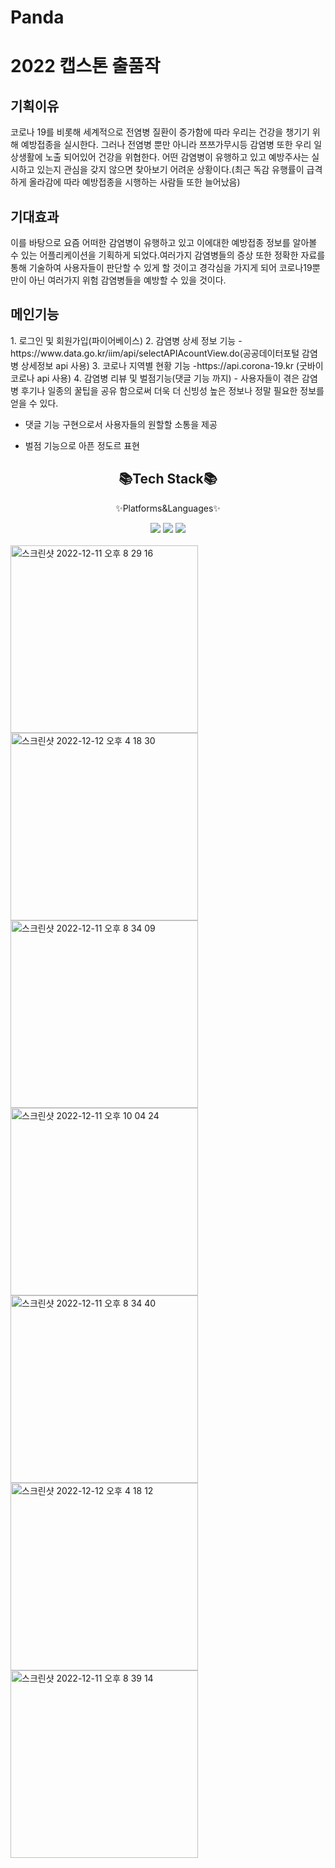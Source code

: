 # Panda

<h1>2022 캡스톤 출품작</h1>

<h2>기획이유</h2>

코로나 19를 비롯해 세계적으로 전염병 질환이 증가함에 따라 우리는 건강을 챙기기 위해 예방접종을 실시한다. 그러나 전염병 뿐만 아니라 쯔쯔가무시등 감염병 또한 우리 일상생활에 노출 되어있어 건강을 위협한다. 어떤 감염병이 유행하고 있고 예방주사는 실시하고 있는지 관심을 갖지 않으면 찾아보기 어려운 상황이다.(최근 독감 유행률이 급격하게 올라감에 따라 예방접종을 시행하는 사람들 또한 늘어났음)

<h2>기대효과</h2>

이를 바탕으로 요즘 어떠한 감염병이 유행하고 있고 이에대한 예방접종 정보를 알아볼 수 있는 어플리케이션을 기획하게 되었다.여러가지 감염병들의 증상 또한 정확한 자료를 통해 기술하여 사용자들이 판단할 수 있게 할 것이고 경각심을 가지게 되어 코로나19뿐만이 아닌 여러가지 위험 감염병들을 예방할 수 있을 것이다.

<h2>메인기능</h2>
1. 로그인 및 회원가입(파이어베이스)
2. 감염병 상세 정보 기능
  -https://www.data.go.kr/iim/api/selectAPIAcountView.do(공공데이터포털 감염병 상세정보 api 사용)
3. 코로나 지역별 현황 기능
 -https://api.corona-19.kr (굿바이 코로나 api 사용)
4. 감염병 리뷰 및 벌점기능(댓글 기능 까지)
 - 사용자들이 겪은 감염병 후기나 일종의 꿀팁을 공유 함으로써 더욱 더 신빙성 높은 정보나 정말 필요한 정보를 얻을 수 있다.
 
 - 댓글 기능 구현으로서 사용자들의 원할할 소통을 제공
   
 - 벌점 기능으로 아픈 정도르 표현


<div align=center>
<h2>📚Tech Stack📚</h2>

✨Platforms&Languages✨
</div>
<div align="center">
  <img src="https://img.shields.io/badge/Java-007396?style=flat&logo=Java&logoColor=white"/>
<img src="https://img.shields.io/badge/Firebase-FFCA28?style=flat&logo=Firebase&logoColor=white"/>
<img src="https://img.shields.io/badge/FireStore-FFCA28?style=flat&logo=Firebase&logoColor=white"/>


</div>

<br>

<img width="300" alt="스크린샷 2022-12-11 오후 8 29 16" src="https://user-images.githubusercontent.com/86508110/208295574-74e52105-e901-4042-81c4-a643ae4b0421.png">
<img width="300" alt="스크린샷 2022-12-12 오후 4 18 30" src="https://user-images.githubusercontent.com/86508110/208295563-f31e88c2-59d5-4095-a146-45649fbf36af.png">
<img width="300" alt="스크린샷 2022-12-11 오후 8 34 09" src="https://user-images.githubusercontent.com/86508110/208295575-fb5e0b52-f63d-4dbd-b71b-de5ccc7d601d.png">
<img width="300" alt="스크린샷 2022-12-11 오후 10 04 24" src="https://user-images.githubusercontent.com/86508110/208295572-8e9b180d-9e25-41cf-abd5-7a44f7fb1ce8.png">
<img width="300" alt="스크린샷 2022-12-11 오후 8 34 40" src="https://user-images.githubusercontent.com/86508110/208295570-5ece8800-242a-42b2-b332-fb7ceedbc8e7.png">
<img width="300" alt="스크린샷 2022-12-12 오후 4 18 12" src="https://user-images.githubusercontent.com/86508110/208295569-b0f37a3d-0b4a-4e38-aff8-0e2175f0ddd7.png">
<img width="300" alt="스크린샷 2022-12-11 오후 8 39 14" src="https://user-images.githubusercontent.com/86508110/208295579-7196eee0-57a5-42bf-944f-123b216e2574.png">
